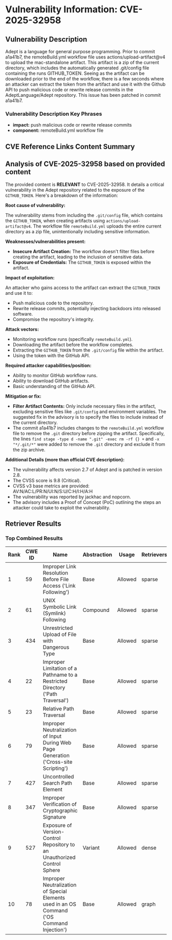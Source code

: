 # Vulnerability Information: CVE-2025-32958

## Vulnerability Description
Adept is a language for general purpose programming. Prior to commit a1a41b7, the remoteBuild.yml workflow file uses actions/upload-artifact@v4 to upload the mac-standalone artifact. This artifact is a zip of the current directory, which includes the automatically generated .git/config file containing the runs GITHUB_TOKEN. Seeing as the artifact can be downloaded prior to the end of the workflow, there is a few seconds where an attacker can extract the token from the artifact and use it with the Github API to push malicious code or rewrite release commits in the AdeptLanguage/Adept repository. This issue has been patched in commit a1a41b7.

### Vulnerability Description Key Phrases
- **impact:** push malicious code or rewrite release commits
- **component:** remoteBuild.yml workflow file

## CVE Reference Links Content Summary
## Analysis of CVE-2025-32958 based on provided content

The provided content is **RELEVANT** to CVE-2025-32958. It details a critical vulnerability in the Adept repository related to the exposure of the `GITHUB_TOKEN`. Here's a breakdown of the information:

**Root cause of vulnerability:**

The vulnerability stems from including the `.git/config` file, which contains the `GITHUB_TOKEN`, when creating artifacts using `actions/upload-artifact@v4`. The workflow file `remoteBuild.yml` uploads the entire current directory as a zip file, unintentionally including sensitive information.

**Weaknesses/vulnerabilities present:**

*   **Insecure Artifact Creation:** The workflow doesn't filter files before creating the artifact, leading to the inclusion of sensitive data.
*   **Exposure of Credentials:** The `GITHUB_TOKEN` is exposed within the artifact.

**Impact of exploitation:**

An attacker who gains access to the artifact can extract the `GITHUB_TOKEN` and use it to:

*   Push malicious code to the repository.
*   Rewrite release commits, potentially injecting backdoors into released software.
*   Compromise the repository's integrity.

**Attack vectors:**

*   Monitoring workflow runs (specifically `remoteBuild.yml`).
*   Downloading the artifact before the workflow completes.
*   Extracting the `GITHUB_TOKEN` from the `.git/config` file within the artifact.
*   Using the token with the GitHub API.

**Required attacker capabilities/position:**

*   Ability to monitor GitHub workflow runs.
*   Ability to download GitHub artifacts.
*   Basic understanding of the GitHub API.

**Mitigation or fix:**

*   **Filter Artifact Contents:**  Only include necessary files in the artifact, excluding sensitive files like `.git/config` and environment variables. The suggested fix in the advisory is to specify the files to include instead of the current directory.
*   The commit a1a41b7 includes changes to the `remoteBuild.yml` workflow file to remove the `.git` directory before zipping the artifact. Specifically, the lines `find stage -type d -name ".git" -exec rm -rf {} +` and `-x "*/.git/*"` were added to remove the `.git` directory and exclude it from the zip archive.

**Additional Details (more than official CVE description):**

*   The vulnerability affects version 2.7 of Adept and is patched in version 2.8.
*   The CVSS score is 9.8 (Critical).
*   CVSS v3 base metrics are provided: AV:N/AC:L/PR:N/UI:N/S:U/C:H/I:H/A:H
*   The vulnerability was reported by jackhac and nopcorn.
*   The advisory includes a Proof of Concept (PoC) outlining the steps an attacker could take to exploit the vulnerability.

## Retriever Results

### Top Combined Results

| Rank | CWE ID | Name | Abstraction | Usage  | Retrievers | Individual Scores |
|------|--------|------|-------------|-------|------------|-------------------|
| 1 | 59 | Improper Link Resolution Before File Access ('Link Following') | Base | Allowed | sparse | 0.200 |
| 2 | 61 | UNIX Symbolic Link (Symlink) Following | Compound | Allowed | sparse | 0.194 |
| 3 | 434 | Unrestricted Upload of File with Dangerous Type | Base | Allowed | sparse | 0.190 |
| 4 | 22 | Improper Limitation of a Pathname to a Restricted Directory ('Path Traversal') | Base | Allowed | sparse | 0.186 |
| 5 | 23 | Relative Path Traversal | Base | Allowed | sparse | 0.185 |
| 6 | 79 | Improper Neutralization of Input During Web Page Generation ('Cross-site Scripting') | Base | Allowed | sparse | 0.185 |
| 7 | 427 | Uncontrolled Search Path Element | Base | Allowed | sparse | 0.185 |
| 8 | 347 | Improper Verification of Cryptographic Signature | Base | Allowed | sparse | 0.183 |
| 9 | 527 | Exposure of Version-Control Repository to an Unauthorized Control Sphere | Variant | Allowed | dense | 0.448 |
| 10 | 78 | Improper Neutralization of Special Elements used in an OS Command ('OS Command Injection') | Base | Allowed | graph | 0.002 |

